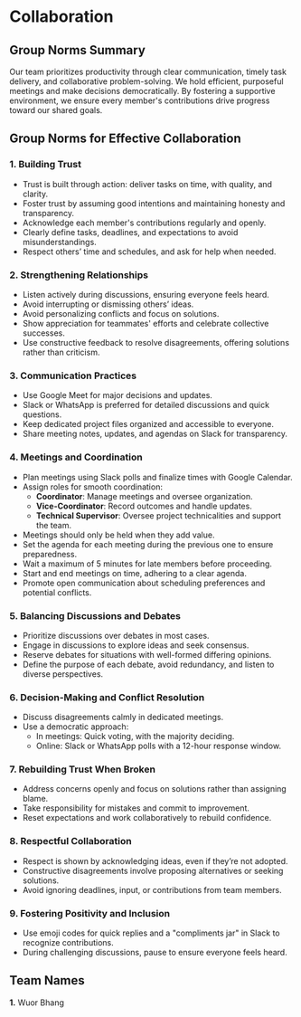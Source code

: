 # Collaboration

<!-- group norms summary -->

## Group Norms Summary

Our team prioritizes productivity through clear communication, timely task
 delivery, and collaborative problem-solving. We hold efficient, purposeful
  meetings and make decisions democratically. By fostering a supportive
   environment, we ensure every member's contributions drive
    progress toward our shared goals.

<!-- group norms list -->
## Group Norms for Effective Collaboration

### 1. Building Trust

- Trust is built through action: deliver tasks on
   time, with quality, and clarity.
- Foster trust by assuming good intentions and maintaining
  honesty and transparency.
- Acknowledge each member's contributions regularly and openly.
- Clearly define tasks, deadlines, and expectations to avoid misunderstandings.
- Respect others’ time and schedules, and ask for help when needed.

### 2. Strengthening Relationships

- Listen actively during discussions, ensuring everyone feels heard.
- Avoid interrupting or dismissing others’ ideas.
- Avoid personalizing conflicts and focus on solutions.
- Show appreciation for teammates' efforts and celebrate collective successes.
- Use constructive feedback to resolve disagreements, offering
   solutions rather than criticism.

### 3. Communication Practices

- Use Google Meet for major decisions and updates.
- Slack or WhatsApp is preferred for detailed discussions and quick questions.
- Keep dedicated project files organized and accessible to everyone.
- Share meeting notes, updates, and agendas on Slack for transparency.

### 4. Meetings and Coordination

- Plan meetings using Slack polls and finalize times with Google Calendar.
- Assign roles for smooth coordination:
  - **Coordinator**: Manage meetings and oversee organization.
  - **Vice-Coordinator**: Record outcomes and handle updates.
  - **Technical Supervisor**: Oversee project technicalities and support the team.
- Meetings should only be held when they add value.
- Set the agenda for each meeting during the previous one to ensure preparedness.
- Wait a maximum of 5 minutes for late members before proceeding.
- Start and end meetings on time, adhering to a clear agenda.
- Promote open communication about scheduling preferences and potential conflicts.

### 5. Balancing Discussions and Debates

- Prioritize discussions over debates in most cases.
- Engage in discussions to explore ideas and seek consensus.
- Reserve debates for situations with well-formed differing opinions.
- Define the purpose of each debate, avoid redundancy, and listen to diverse perspectives.

### 6. Decision-Making and Conflict Resolution

- Discuss disagreements calmly in dedicated meetings.
- Use a democratic approach:
  - In meetings: Quick voting, with the majority deciding.
  - Online: Slack or WhatsApp polls with a 12-hour response window.

### 7. Rebuilding Trust When Broken

- Address concerns openly and focus on solutions rather than assigning blame.
- Take responsibility for mistakes and commit to improvement.
- Reset expectations and work collaboratively to rebuild confidence.

### 8. Respectful Collaboration

- Respect is shown by acknowledging ideas, even if they’re not adopted.
- Constructive disagreements involve proposing alternatives or seeking solutions.
- Avoid ignoring deadlines, input, or contributions from team members.

### 9. Fostering Positivity and Inclusion

- Use emoji codes for quick replies and a "compliments jar" in Slack
   to recognize contributions.
- During challenging discussions, pause to ensure everyone feels heard.

## Team Names

**1.** Wuor Bhang
